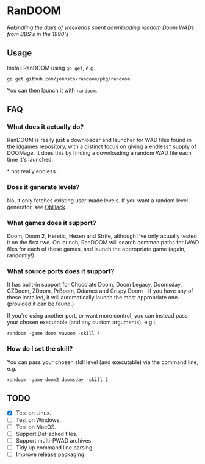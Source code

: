 # RanDOOM

*Rekindling the days of weekends spent downloading random Doom WADs from BBS's in the 1990's*

## Usage

Install RanDOOM using `go get`, e.g.

    go get github.com/johnsto/randoom/pkg/randoom

You can then launch it with `randoom`.

## FAQ

### What does it actually do?

RanDOOM is really just a downloader and launcher for WAD files found in the [idgames repository](https://legacy.doomworld.com/idgames/), with a distinct focus on giving a endless\* supply of DOOMage. It does this by finding a downloading a random WAD file each time it's launched.

\* not really endless.

### Does it generate levels?

No, it only fetches existing user-made levels. If you want a random level generator, see [ObHack](http://www.samiam.org/ObHack/).

### What games does it support?

Doom, Doom 2, Heretic, Hexen and Strife, although I've only actually tested it on the first two. On launch, RanDOOM will search common paths for IWAD files for each of these games, and launch the appropriate game (again, randomly!)

### What source ports does it support?

It has built-in support for Chocolate Doom, Doom Legacy, Doomsday, GZDoom, ZDoom, PrBoom, Odamex and Crispy Doom - if you have any of these installed, it will automatically launch the most appropriate one (provided it can be found.)

If you're using another port, or want more control, you can instead pass your chosen executable (and any custom arguments), e.g.:

    randoom -game doom vavoom -skill 4

### How do I set the skill?

You can pass your chosen skill level (and executable) via the command line, e.g.

    randoom -game doom2 doomsday -skill 2

## TODO

- [x] Test on Linux.
- [ ] Test on Windows.
- [ ] Test on MacOS.
- [ ] Support DeHacked files.
- [ ] Support multi-PWAD archives.
- [ ] Tidy up command line parsing.
- [ ] Improve release packaging.
